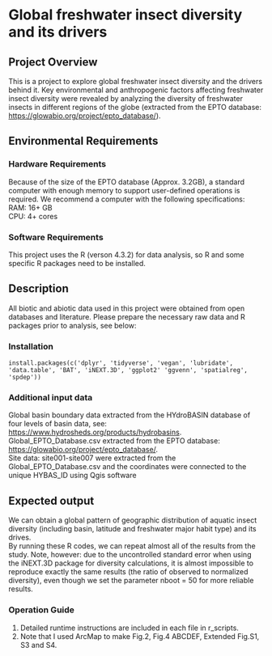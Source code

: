 # Global freshwater insect diversity and its drivers

## Project Overview 
This is a project to explore global freshwater insect diversity and the drivers behind it. Key environmental and anthropogenic factors affecting freshwater insect diversity were revealed by analyzing the diversity of freshwater insects in different regions of the globe (extracted from the EPTO database: https://glowabio.org/project/epto_database/).

## Environmental Requirements 

### Hardware Requirements
Because of the size of the EPTO database (Approx. 3.2GB), a standard computer with enough memory to support user-defined operations is required. We recommend a computer with the following specifications:  
RAM: 16+ GB  
CPU: 4+ cores

### Software Requirements
This project uses the R (verson 4.3.2) for data analysis, so R and some specific R packages need to be installed. 

## Description
All biotic and abiotic data used in this project were obtained from open databases and literature. Please prepare the necessary raw data and R packages prior to analysis, see below:

### Installation
`install.packages(c('dplyr', 'tidyverse', 'vegan', 'lubridate', 'data.table', 'BAT', 'iNEXT.3D', 'ggplot2' 'ggvenn', 'spatialreg', 'spdep'))`

### Additional input data

Global basin boundary data extracted from the HYdroBASIN database of four levels of basin data, see: https://www.hydrosheds.org/products/hydrobasins.  
Global_EPTO_Database.csv extracted from the EPTO database: https://glowabio.org/project/epto_database/.  
Site data: site001-site007 were extracted from the Global_EPTO_Database.csv and the coordinates were connected to the unique HYBAS_ID using Qgis software

## Expected output
We can obtain a global pattern of geographic distribution of aquatic insect diversity (including basin, latitude and freshwater major habit type) and its drives.  
By running these R codes, we can repeat almost all of the results from the study. Note, however: due to the uncontrolled standard error when using the iNEXT.3D package for diversity calculations, it is almost impossible to reproduce exactly the same results (the ratio of observed to normalized diversity), even though we set the parameter nboot = 50 for more reliable results.

###  Operation Guide
1. Detailed runtime instructions are included in each file in r_scripts.  
2. Note that I used ArcMap to make Fig.2, Fig.4 ABCDEF, Extended Fig.S1, S3 and S4.  
